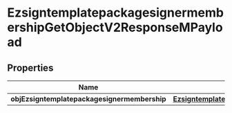 
# EzsigntemplatepackagesignermembershipGetObjectV2ResponseMPayload

## Properties
| Name | Type | Description | Notes |
| ------------ | ------------- | ------------- | ------------- |
| **objEzsigntemplatepackagesignermembership** | [**EzsigntemplatepackagesignermembershipResponseCompound**](EzsigntemplatepackagesignermembershipResponseCompound.md) |  |  |



